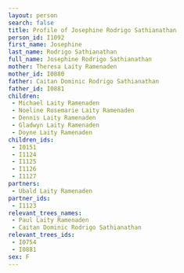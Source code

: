 ```yaml
---
layout: person
search: false
title: Profile of Josephine Rodrigo Sathianathan
person_id: I1092
first_name: Josephine
last_name: Rodrigo Sathianathan
full_name: Josephine Rodrigo Sathianathan
mother: Theresa Laity Ramenaden
mother_id: I0880
father: Caitan Dominic Rodrigo Sathianathan
father_id: I0881
children:
 - Michael Laity Ramenaden
 - Noeline Rosemarie Laity Ramenaden
 - Dennis Laity Ramenaden
 - Gladwyn Laity Ramenaden
 - Doyne Laity Ramenaden
children_ids:
 - I0151
 - I1124
 - I1125
 - I1126
 - I1127
partners:
 - Ubald Laity Ramenaden
partner_ids:
 - I1123
relevant_trees_names:
 - Paul Laity Ramenaden
 - Caitan Dominic Rodrigo Sathianathan
relevant_trees_ids:
 - I0754
 - I0881
sex: F
---
```


